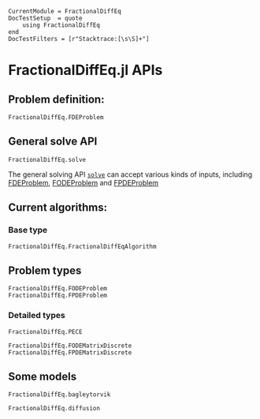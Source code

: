 ```@meta
CurrentModule = FractionalDiffEq
DocTestSetup  = quote
    using FractionalDiffEq
end
DocTestFilters = [r"Stacktrace:[\s\S]+"]
```

# FractionalDiffEq.jl APIs

## Problem definition:

```@docs
FractionalDiffEq.FDEProblem
```

## General solve API

```@docs
FractionalDiffEq.solve
```

The general solving API [```solve```](#FractionalDiffEq.solve) can accept various kinds of inputs, including [FDEProblem](#FractionalDiffEq.FDEProblem), [FODEProblem](#FractionalDiffEq.FODEProblem) and [FPDEProblem](#FractionalDiffEq.FPDEProblem)

## Current algorithms:

### Base type

```@docs
FractionalDiffEq.FractionalDiffEqAlgorithm
```

## Problem types

```@docs
FractionalDiffEq.FODEProblem
FractionalDiffEq.FPDEProblem
```

### Detailed types

```@docs
FractionalDiffEq.PECE
```

```@docs
FractionalDiffEq.FODEMatrixDiscrete
FractionalDiffEq.FPDEMatrixDiscrete
```

## Some models

```@docs
FractionalDiffEq.bagleytorvik
```

```@docs
FractionalDiffEq.diffusion
```